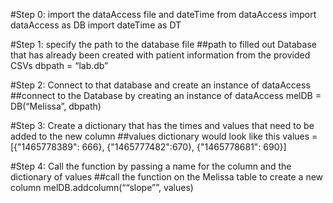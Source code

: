 #Step 0: import the dataAccess file and dateTime
from dataAccess import dataAccess as DB
import dateTime as DT

#Step 1: specify the path to the database file 
##path to filled out Database that has already been created with patient information from the provided CSVs
dbpath = “lab.db”

#Step 2: Connect to that database and create an instance of dataAccess
##connect to the Database by creating an instance of dataAccess
melDB = DB(“Melissa”, dbpath)

#Step 3: Create a dictionary that has the times and values that need to be added to the new column
##values dictionary would look like this
values = [{"1465778389": 666}, {"1465777482":670}, {"1465778681": 690}]

#Step 4: Call the function by passing a name for the column and the dictionary of values
##call the function on the Melissa table to create a new column
melDB.addcolumn(““slope””, values) 

